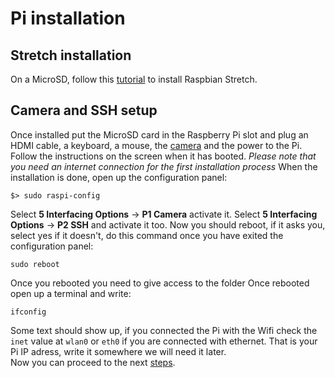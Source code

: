 # Pi installation

## Stretch installation

On a MicroSD, follow this [tutorial](https://www.raspberrypi.org/documentation/installation/installing-images/ "Raspbian Stretch installation tutorial") to install Raspbian Stretch.

## Camera and SSH setup

Once installed put the MicroSD card in the Raspberry Pi slot and plug an HDMI cable, a keyboard, a mouse, the [camera](https://thepihut.com/blogs/raspberry-pi-tutorials/16021420-how-to-install-use-the-raspberry-pi-camera "Camera installation tutorial") and the power to the Pi.
Follow the instructions on the screen when it has booted.
*Please note that you need an internet connection for the first installation process*
When the installation is done, open up the configuration panel:
```
$> sudo raspi-config
```
Select **5 Interfacing Options** -> **P1 Camera** activate it.
Select **5 Interfacing Options** -> **P2 SSH** and activate it too.
Now you should reboot, if it asks you, select yes if it doesn't, do this command once you have exited the configuration panel:
```
sudo reboot
```
Once you rebooted you need to give access to the folder 
Once rebooted open up a terminal and write:
```
ifconfig
```
Some text should show up, if you connected the Pi with the Wifi check the `inet` value at `wlan0` or `eth0` if you are connected with ethernet.
That is your Pi IP adress, write it somewhere we will need it later.  
Now you can proceed to the next [steps](./MOVIDIUS.md "Movidius SDK installation").